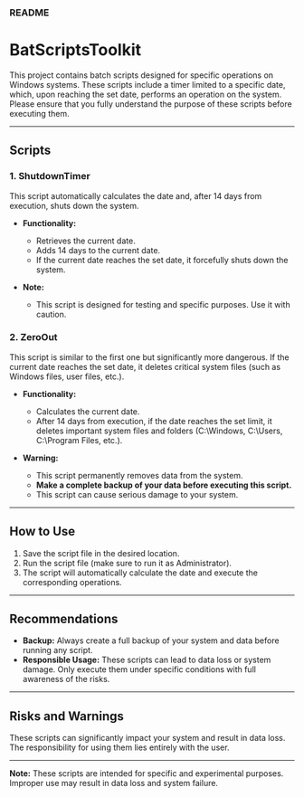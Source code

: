 ### README

# **BatScriptsToolkit**

This project contains batch scripts designed for specific operations on Windows systems. These scripts include a timer limited to a specific date, which, upon reaching the set date, performs an operation on the system. Please ensure that you fully understand the purpose of these scripts before executing them.

---

## **Scripts**

### 1. **ShutdownTimer**

This script automatically calculates the date and, after 14 days from execution, shuts down the system.

- **Functionality:**

  - Retrieves the current date.
  - Adds 14 days to the current date.
  - If the current date reaches the set date, it forcefully shuts down the system.

- **Note:**
  - This script is designed for testing and specific purposes. Use it with caution.

### 2. **ZeroOut**

This script is similar to the first one but significantly more dangerous. If the current date reaches the set date, it deletes critical system files (such as Windows files, user files, etc.).

- **Functionality:**

  - Calculates the current date.
  - After 14 days from execution, if the date reaches the set limit, it deletes important system files and folders (C:\Windows, C:\Users, C:\Program Files, etc.).

- **Warning:**
  - This script permanently removes data from the system.
  - **Make a complete backup of your data before executing this script.**
  - This script can cause serious damage to your system.

---

## **How to Use**

1. Save the script file in the desired location.
2. Run the script file (make sure to run it as Administrator).
3. The script will automatically calculate the date and execute the corresponding operations.

---

## **Recommendations**

- **Backup:** Always create a full backup of your system and data before running any script.
- **Responsible Usage:** These scripts can lead to data loss or system damage. Only execute them under specific conditions with full awareness of the risks.

---

## **Risks and Warnings**

These scripts can significantly impact your system and result in data loss. The responsibility for using them lies entirely with the user.

---

**Note:** These scripts are intended for specific and experimental purposes. Improper use may result in data loss and system failure.
